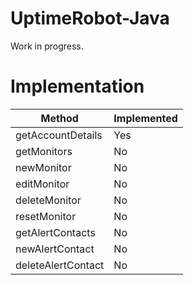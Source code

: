 UptimeRobot-Java
================

Work in progress.

Implementation
==============


| Method | Implemented |
|--------|-------------|
| getAccountDetails | Yes |
| getMonitors | No |
| newMonitor | No |
| editMonitor | No |
| deleteMonitor | No |
| resetMonitor | No |
| getAlertContacts | No |
| newAlertContact | No |
| deleteAlertContact | No |